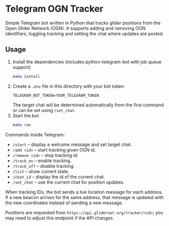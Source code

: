 # Telegram OGN Tracker

Simple Telegram bot written in Python that tracks glider positions from the Open Glider Network (OGN). It supports adding and removing OGN identifiers, toggling tracking and setting the chat where updates are posted.

## Usage

1. Install the dependencies (includes python-telegram-bot with job queue support)
   ```sh
   make install
   ```
2. Create a `.env` file in this directory with your bot token:
   ```
   TELEGRAM_BOT_TOKEN=YOUR_TELEGRAM_TOKEN
   ```
   The target chat will be determined automatically from the first command or
   can be set using `/set_chat`.
3. Start the bot
   ```sh
   make run
   ```

Commands inside Telegram:
- `/start` – display a welcome message and set target chat.
- `/add <id>` – start tracking given OGN id.
- `/remove <id>` – stop tracking id.
- `/track_on` – enable tracking.
- `/track_off` – disable tracking.
- `/list` – show current state.
- `/chat_id` – display the id of the current chat.
- `/set_chat` – use the current chat for position updates.

When tracking IDs, the bot sends a live location message for each address. If a
new beacon arrives for the same address, that message is updated with the new
coordinates instead of sending a new message.

Positions are requested from `https://api.glidernet.org/tracker/<id>`; you may
need to adjust this endpoint if the API changes.
